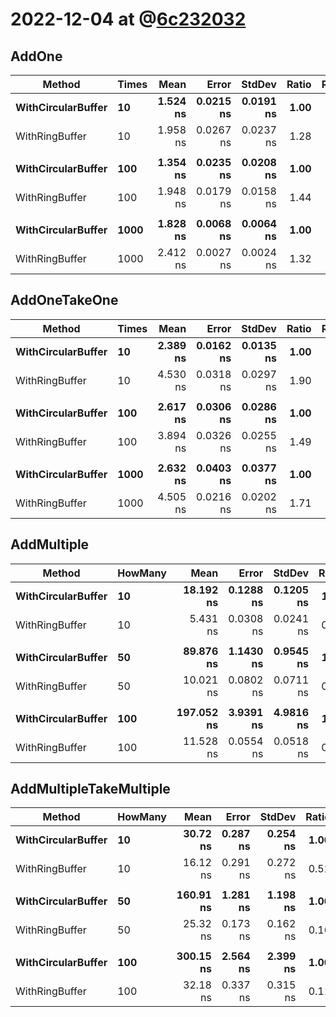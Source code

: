 ﻿# 2022-12-04 at @[6c232032](https://github.com/r-pankevicius/RingBuffer4chan/commit/6c23203212ab86bc37b80e12d3a644ed3d58bd24)

## AddOne
|             Method | Times |     Mean |     Error |    StdDev | Ratio | RatioSD |
|------------------- |------ |---------:|----------:|----------:|------:|--------:|
| **WithCircularBuffer** |    **10** | **1.524 ns** | **0.0215 ns** | **0.0191 ns** |  **1.00** |    **0.00** |
|     WithRingBuffer |    10 | 1.958 ns | 0.0267 ns | 0.0237 ns |  1.28 |    0.02 |
|                    |       |          |           |           |       |         |
| **WithCircularBuffer** |   **100** | **1.354 ns** | **0.0235 ns** | **0.0208 ns** |  **1.00** |    **0.00** |
|     WithRingBuffer |   100 | 1.948 ns | 0.0179 ns | 0.0158 ns |  1.44 |    0.02 |
|                    |       |          |           |           |       |         |
| **WithCircularBuffer** |  **1000** | **1.828 ns** | **0.0068 ns** | **0.0064 ns** |  **1.00** |    **0.00** |
|     WithRingBuffer |  1000 | 2.412 ns | 0.0027 ns | 0.0024 ns |  1.32 |    0.01 |

## AddOneTakeOne
|             Method | Times |     Mean |     Error |    StdDev | Ratio | RatioSD |
|------------------- |------ |---------:|----------:|----------:|------:|--------:|
| **WithCircularBuffer** |    **10** | **2.389 ns** | **0.0162 ns** | **0.0135 ns** |  **1.00** |    **0.00** |
|     WithRingBuffer |    10 | 4.530 ns | 0.0318 ns | 0.0297 ns |  1.90 |    0.02 |
|                    |       |          |           |           |       |         |
| **WithCircularBuffer** |   **100** | **2.617 ns** | **0.0306 ns** | **0.0286 ns** |  **1.00** |    **0.00** |
|     WithRingBuffer |   100 | 3.894 ns | 0.0326 ns | 0.0255 ns |  1.49 |    0.02 |
|                    |       |          |           |           |       |         |
| **WithCircularBuffer** |  **1000** | **2.632 ns** | **0.0403 ns** | **0.0377 ns** |  **1.00** |    **0.00** |
|     WithRingBuffer |  1000 | 4.505 ns | 0.0216 ns | 0.0202 ns |  1.71 |    0.03 |```

## AddMultiple
|             Method | HowMany |       Mean |     Error |    StdDev | Ratio |
|------------------- |-------- |-----------:|----------:|----------:|------:|
| **WithCircularBuffer** |      **10** |  **18.192 ns** | **0.1288 ns** | **0.1205 ns** |  **1.00** |
|     WithRingBuffer |      10 |   5.431 ns | 0.0308 ns | 0.0241 ns |  0.30 |
|                    |         |            |           |           |       |
| **WithCircularBuffer** |      **50** |  **89.876 ns** | **1.1430 ns** | **0.9545 ns** |  **1.00** |
|     WithRingBuffer |      50 |  10.021 ns | 0.0802 ns | 0.0711 ns |  0.11 |
|                    |         |            |           |           |       |
| **WithCircularBuffer** |     **100** | **197.052 ns** | **3.9391 ns** | **4.9816 ns** |  **1.00** |
|     WithRingBuffer |     100 |  11.528 ns | 0.0554 ns | 0.0518 ns |  0.06 |

## AddMultipleTakeMultiple
|             Method | HowMany |      Mean |    Error |   StdDev | Ratio |
|------------------- |-------- |----------:|---------:|---------:|------:|
| **WithCircularBuffer** |      **10** |  **30.72 ns** | **0.287 ns** | **0.254 ns** |  **1.00** |
|     WithRingBuffer |      10 |  16.12 ns | 0.291 ns | 0.272 ns |  0.52 |
|                    |         |           |          |          |       |
| **WithCircularBuffer** |      **50** | **160.91 ns** | **1.281 ns** | **1.198 ns** |  **1.00** |
|     WithRingBuffer |      50 |  25.32 ns | 0.173 ns | 0.162 ns |  0.16 |
|                    |         |           |          |          |       |
| **WithCircularBuffer** |     **100** | **300.15 ns** | **2.564 ns** | **2.399 ns** |  **1.00** |
|     WithRingBuffer |     100 |  32.18 ns | 0.337 ns | 0.315 ns |  0.11 |
